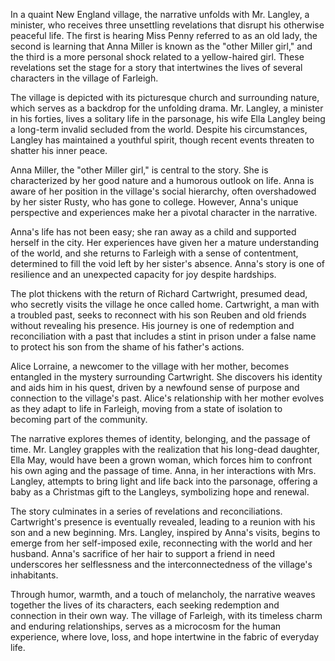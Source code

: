 In a quaint New England village, the narrative unfolds with Mr. Langley, a minister, who receives three unsettling revelations that disrupt his otherwise peaceful life. The first is hearing Miss Penny referred to as an old lady, the second is learning that Anna Miller is known as the "other Miller girl," and the third is a more personal shock related to a yellow-haired girl. These revelations set the stage for a story that intertwines the lives of several characters in the village of Farleigh.

The village is depicted with its picturesque church and surrounding nature, which serves as a backdrop for the unfolding drama. Mr. Langley, a minister in his forties, lives a solitary life in the parsonage, his wife Ella Langley being a long-term invalid secluded from the world. Despite his circumstances, Langley has maintained a youthful spirit, though recent events threaten to shatter his inner peace.

Anna Miller, the "other Miller girl," is central to the story. She is characterized by her good nature and a humorous outlook on life. Anna is aware of her position in the village's social hierarchy, often overshadowed by her sister Rusty, who has gone to college. However, Anna's unique perspective and experiences make her a pivotal character in the narrative.

Anna's life has not been easy; she ran away as a child and supported herself in the city. Her experiences have given her a mature understanding of the world, and she returns to Farleigh with a sense of contentment, determined to fill the void left by her sister's absence. Anna's story is one of resilience and an unexpected capacity for joy despite hardships.

The plot thickens with the return of Richard Cartwright, presumed dead, who secretly visits the village he once called home. Cartwright, a man with a troubled past, seeks to reconnect with his son Reuben and old friends without revealing his presence. His journey is one of redemption and reconciliation with a past that includes a stint in prison under a false name to protect his son from the shame of his father's actions.

Alice Lorraine, a newcomer to the village with her mother, becomes entangled in the mystery surrounding Cartwright. She discovers his identity and aids him in his quest, driven by a newfound sense of purpose and connection to the village's past. Alice's relationship with her mother evolves as they adapt to life in Farleigh, moving from a state of isolation to becoming part of the community.

The narrative explores themes of identity, belonging, and the passage of time. Mr. Langley grapples with the realization that his long-dead daughter, Ella May, would have been a grown woman, which forces him to confront his own aging and the passage of time. Anna, in her interactions with Mrs. Langley, attempts to bring light and life back into the parsonage, offering a baby as a Christmas gift to the Langleys, symbolizing hope and renewal.

The story culminates in a series of revelations and reconciliations. Cartwright's presence is eventually revealed, leading to a reunion with his son and a new beginning. Mrs. Langley, inspired by Anna's visits, begins to emerge from her self-imposed exile, reconnecting with the world and her husband. Anna's sacrifice of her hair to support a friend in need underscores her selflessness and the interconnectedness of the village's inhabitants.

Through humor, warmth, and a touch of melancholy, the narrative weaves together the lives of its characters, each seeking redemption and connection in their own way. The village of Farleigh, with its timeless charm and enduring relationships, serves as a microcosm for the human experience, where love, loss, and hope intertwine in the fabric of everyday life.